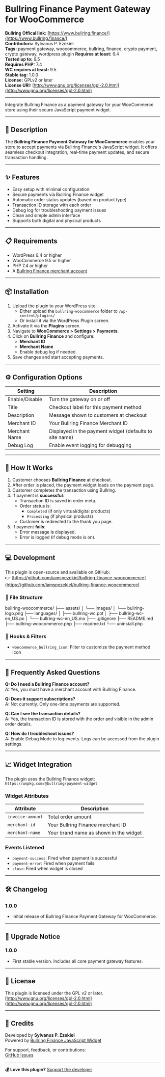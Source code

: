 # Bullring Finance Payment Gateway for WooCommerce
**Bullring Offical link:** [https://www.bullring.finance/](https://www.bullring.finance/)  
**Contributors:** Sylvanus P. Ezekiel  
**Tags:** payment gateway, woocommerce, bullring, finance, crypto payment, crypto gateway, wordpress plugin 
**Requires at least:** 6.4  
**Tested up to:** 6.5  
**Requires PHP:** 7.4  
**WC requires at least:** 9.5  
**Stable tag:** 1.0.0  
**License:** GPLv2 or later  
**License URI:** [http://www.gnu.org/licenses/gpl-2.0.html](http://www.gnu.org/licenses/gpl-2.0.html)

---

Integrate Bullring Finance as a payment gateway for your WooCommerce store using their secure JavaScript payment widget.

---

## 🧾 Description

The **Bullring Finance Payment Gateway for WooCommerce** enables your store to accept payments via Bullring Finance's JavaScript widget. It offers seamless checkout integration, real-time payment updates, and secure transaction handling.

---

## ✨ Features

- Easy setup with minimal configuration
- Secure payments via Bullring Finance widget
- Automatic order status updates (based on product type)
- Transaction ID storage with each order
- Debug log for troubleshooting payment issues
- Clean and simple admin interface
- Supports both digital and physical products

---

## 📋 Requirements

- WordPress 6.4 or higher  
- WooCommerce 9.5 or higher  
- PHP 7.4 or higher  
- A [Bullring Finance merchant account](#)

---

## 📦 Installation

1. Upload the plugin to your WordPress site:
   - Either upload the `bullring-woocommerce` folder to `/wp-content/plugins/`
   - Or install it via the WordPress Plugin screen.
2. Activate it via the **Plugins** screen.
3. Navigate to **WooCommerce > Settings > Payments**.
4. Click on **Bullring Finance** and configure:
   - **Merchant ID**
   - **Merchant Name**
   - Enable debug log if needed.
5. Save changes and start accepting payments.

---

## ⚙️ Configuration Options

| Setting          | Description                                              |
|------------------|----------------------------------------------------------|
| Enable/Disable   | Turn the gateway on or off                               |
| Title            | Checkout label for this payment method                   |
| Description      | Message shown to customers at checkout                   |
| Merchant ID      | Your Bullring Finance Merchant ID                        |
| Merchant Name    | Displayed in the payment widget (defaults to site name)  |
| Debug Log        | Enable event logging for debugging                       |

---

## 🧠 How It Works

1. Customer chooses **Bullring Finance** at checkout.
2. After order is placed, the payment widget loads on the payment page.
3. Customer completes the transaction using Bullring.
4. If payment is **successful**:
   - Transaction ID is saved in order meta.
   - Order status is:
     - `Completed` (if only virtual/digital products)
     - `Processing` (if physical products)
   - Customer is redirected to the thank you page.
5. If payment **fails**:
   - Error message is displayed.
   - Error is logged (if debug mode is on).

---

## 💻 Development

This plugin is open-source and available on GitHub:  
👉 [https://github.com/iamspezekiel/bullring-finance-woocommerce](https://github.com/iamspezekiel/bullring-finance-woocommerce)

### 📁 File Structure
bullring-woocommerce/
├── assets/
│ └── images/
│ └── bullring-logo.png
├── languages/
│ ├── bullring-wc.pot
│ ├── bullring-wc-en_US.po
│ └── bullring-wc-en_US.mo
├── .gitignore
├── README.md
├── bullring-woocommerce.php
├── readme.txt
└── uninstall.php


### 🔌 Hooks & Filters

- `woocommerce_bullring_icon`: Filter to customize the payment method icon

---

## 📖 Frequently Asked Questions

**Q: Do I need a Bullring Finance account?**  
A: Yes, you must have a merchant account with Bullring Finance.

**Q: Does it support subscriptions?**  
A: Not currently. Only one-time payments are supported.

**Q: Can I see the transaction details?**  
A: Yes, the transaction ID is stored with the order and visible in the admin order details.

**Q: How do I troubleshoot issues?**  
A: Enable Debug Mode to log events. Logs can be accessed from the plugin settings.

---

## 📈 Widget Integration

The plugin uses the Bullring Finance widget:  
`https://unpkg.com/@bullring/payment-widget`

### Widget Attributes

| Attribute       | Description                              |
|----------------|------------------------------------------|
| `invoice-amount` | Total order amount                      |
| `merchant-id`   | Your Bullring Finance merchant ID        |
| `merchant-name` | Your brand name as shown in the widget   |

### Events Listened

- `payment-success`: Fired when payment is successful
- `payment-error`: Fired when payment fails
- `close`: Fired when widget is closed

---

## 🛠 Changelog

### 1.0.0
- Initial release of Bullring Finance Payment Gateway for WooCommerce.

---

## 🚨 Upgrade Notice

### 1.0.0
- First stable version. Includes all core payment gateway features.

---

## 📄 License

This plugin is licensed under the GPL v2 or later.  
[http://www.gnu.org/licenses/gpl-2.0.html](http://www.gnu.org/licenses/gpl-2.0.html)

---

## 🙏 Credits

Developed by **Sylvanus P. Ezekiel**  
Powered by [Bullring Finance JavaScript Widget](https://unpkg.com/@bullring/payment-widget)

For support, feedback, or contributions:  
[GitHub Issues](https://github.com/iamspezekiel/bullring-finance-woocommerce/issues)

---

**💰 Love this plugin?** [Support the developer](https://iamspezekiel.com.ng/donate)
